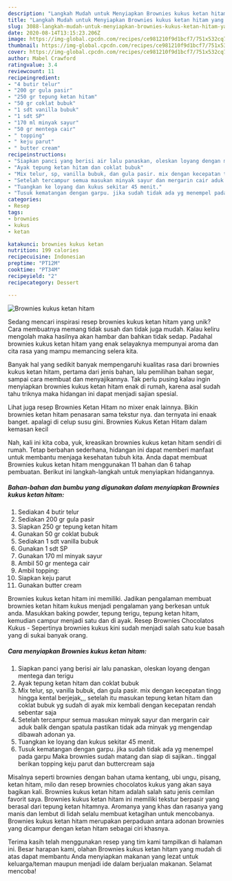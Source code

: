 ```yaml
---
description: "Langkah Mudah untuk Menyiapkan Brownies kukus ketan hitam yang Lezat Sekali"
title: "Langkah Mudah untuk Menyiapkan Brownies kukus ketan hitam yang Lezat Sekali"
slug: 3088-langkah-mudah-untuk-menyiapkan-brownies-kukus-ketan-hitam-yang-lezat-sekali
date: 2020-08-14T13:15:23.206Z
image: https://img-global.cpcdn.com/recipes/ce981210f9d1bcf7/751x532cq70/brownies-kukus-ketan-hitam-foto-resep-utama.jpg
thumbnail: https://img-global.cpcdn.com/recipes/ce981210f9d1bcf7/751x532cq70/brownies-kukus-ketan-hitam-foto-resep-utama.jpg
cover: https://img-global.cpcdn.com/recipes/ce981210f9d1bcf7/751x532cq70/brownies-kukus-ketan-hitam-foto-resep-utama.jpg
author: Mabel Crawford
ratingvalue: 3.4
reviewcount: 11
recipeingredient:
- "4 butir telur"
- "200 gr gula pasir"
- "250 gr tepung ketan hitam"
- "50 gr coklat bubuk"
- "1 sdt vanilla bubuk"
- "1 sdt SP"
- "170 ml minyak sayur"
- "50 gr mentega cair"
- " topping"
- " keju parut"
- " butter cream"
recipeinstructions:
- "Siapkan panci yang berisi air lalu panaskan, oleskan loyang dengan mentega dan terigu"
- "Ayak tepung ketan hitam dan coklat bubuk"
- "Mix telur, sp, vanilla bubuk, dan gula pasir. mix dengan kecepatan tingg hingga kental berjejak,,, setelah itu masukan tepung ketan hitam dan coklat bubuk yg sudah di ayak mix kembali dengan kecepatan rendah sebentar saja"
- "Setelah tercampur semua masukan minyak sayur dan mergarin cair aduk balik dengan spatula pastikan tidak ada minyak yg mengendap dibawah adonan ya."
- "Tuangkan ke loyang dan kukus sekitar 45 menit."
- "Tusuk kematangan dengan garpu. jika sudah tidak ada yg menempel pada garpu Maka brownies sudah matang dan siap di sajikan.. tinggal berikan topping keju parut dan buttercream saja"
categories:
- Resep
tags:
- brownies
- kukus
- ketan

katakunci: brownies kukus ketan 
nutrition: 199 calories
recipecuisine: Indonesian
preptime: "PT12M"
cooktime: "PT34M"
recipeyield: "2"
recipecategory: Dessert

---
```



![Brownies kukus ketan hitam](https://img-global.cpcdn.com/recipes/ce981210f9d1bcf7/751x532cq70/brownies-kukus-ketan-hitam-foto-resep-utama.jpg)

Sedang mencari inspirasi resep brownies kukus ketan hitam yang unik? Cara membuatnya memang tidak susah dan tidak juga mudah. Kalau keliru mengolah maka hasilnya akan hambar dan bahkan tidak sedap. Padahal brownies kukus ketan hitam yang enak selayaknya mempunyai aroma dan cita rasa yang mampu memancing selera kita.

Banyak hal yang sedikit banyak mempengaruhi kualitas rasa dari brownies kukus ketan hitam, pertama dari jenis bahan, lalu pemilihan bahan segar, sampai cara membuat dan menyajikannya. Tak perlu pusing kalau ingin menyiapkan brownies kukus ketan hitam enak di rumah, karena asal sudah tahu triknya maka hidangan ini dapat menjadi sajian spesial.

Lihat juga resep Brownies Ketan Hitam no mixer enak lainnya. Bikin brownies ketan hitam penasaran sama tekstur nya. dan ternyata ini enaak banget. apalagi di celup susu gini. Brownies Kukus Ketan Hitam dalam kemasan kecil


Nah, kali ini kita coba, yuk, kreasikan brownies kukus ketan hitam sendiri di rumah. Tetap berbahan sederhana, hidangan ini dapat memberi manfaat untuk membantu menjaga kesehatan tubuh kita. Anda dapat membuat Brownies kukus ketan hitam menggunakan 11 bahan dan 6 tahap pembuatan. Berikut ini langkah-langkah untuk menyiapkan hidangannya.

<!--inarticleads1-->

##### Bahan-bahan dan bumbu yang digunakan dalam menyiapkan Brownies kukus ketan hitam:

1. Sediakan 4 butir telur
1. Sediakan 200 gr gula pasir
1. Siapkan 250 gr tepung ketan hitam
1. Gunakan 50 gr coklat bubuk
1. Sediakan 1 sdt vanilla bubuk
1. Gunakan 1 sdt SP
1. Gunakan 170 ml minyak sayur
1. Ambil 50 gr mentega cair
1. Ambil  topping:
1. Siapkan  keju parut
1. Gunakan  butter cream


Brownies kukus ketan hitam ini memiliki. Jadikan pengalaman membuat brownies ketan hitam kukus menjadi pengalaman yang berkesan untuk anda. Masukkan baking powder, tepung terigu, tepung ketan hitam, kemudian campur menjadi satu dan di ayak. Resep Brownies Chocolatos Kukus - Sepertinya brownies kukus kini sudah menjadi salah satu kue basah yang di sukai banyak orang. 

<!--inarticleads2-->

##### Cara menyiapkan Brownies kukus ketan hitam:

1. Siapkan panci yang berisi air lalu panaskan, oleskan loyang dengan mentega dan terigu
1. Ayak tepung ketan hitam dan coklat bubuk
1. Mix telur, sp, vanilla bubuk, dan gula pasir. mix dengan kecepatan tingg hingga kental berjejak,,, setelah itu masukan tepung ketan hitam dan coklat bubuk yg sudah di ayak mix kembali dengan kecepatan rendah sebentar saja
1. Setelah tercampur semua masukan minyak sayur dan mergarin cair aduk balik dengan spatula pastikan tidak ada minyak yg mengendap dibawah adonan ya.
1. Tuangkan ke loyang dan kukus sekitar 45 menit.
1. Tusuk kematangan dengan garpu. jika sudah tidak ada yg menempel pada garpu Maka brownies sudah matang dan siap di sajikan.. tinggal berikan topping keju parut dan buttercream saja


Misalnya seperti brownies dengan bahan utama kentang, ubi ungu, pisang, ketan hitam, milo dan resep brownies chocolatos kukus yang akan saya bagikan kali. Brownies kukus ketan hitam adalah salah satu jenis cemilan favorit saya. Brownies kukus ketan hitam ini memiliki tekstur berpasir yang berasal dari tepung ketan hitamnya. Aromanya yang khas dan rasanya yang manis dan lembut di lidah selalu membuat ketagihan untuk mencobanya. Brownies kukus ketan hitam merupakan perpaduan antara adonan brownies yang dicampur dengan ketan hitam sebagai ciri khasnya. 

Terima kasih telah menggunakan resep yang tim kami tampilkan di halaman ini. Besar harapan kami, olahan Brownies kukus ketan hitam yang mudah di atas dapat membantu Anda menyiapkan makanan yang lezat untuk keluarga/teman maupun menjadi ide dalam berjualan makanan. Selamat mencoba!
